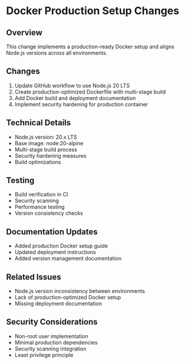 # Docker Production Setup Changes

## Overview
This change implements a production-ready Docker setup and aligns Node.js versions across all environments.

## Changes
1. Update GitHub workflow to use Node.js 20 LTS
2. Create production-optimized Dockerfile with multi-stage build
3. Add Docker build and deployment documentation
4. Implement security hardening for production container

## Technical Details
- Node.js version: 20.x LTS
- Base image: node:20-alpine
- Multi-stage build process
- Security hardening measures
- Build optimizations

## Testing
- Build verification in CI
- Security scanning
- Performance testing
- Version consistency checks

## Documentation Updates
- Added production Docker setup guide
- Updated deployment instructions
- Added version management documentation

## Related Issues
- Node.js version inconsistency between environments
- Lack of production-optimized Docker setup
- Missing deployment documentation

## Security Considerations
- Non-root user implementation
- Minimal production dependencies
- Security scanning integration
- Least privilege principle 